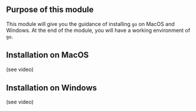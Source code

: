 ## Purpose of this module
This module will give you the guidance of installing `go` on MacOS and Windows.
At the end of the module, you will have a working environment of `go`.

## Installation on MacOS
(see video)

## Installation on Windows
(see video)